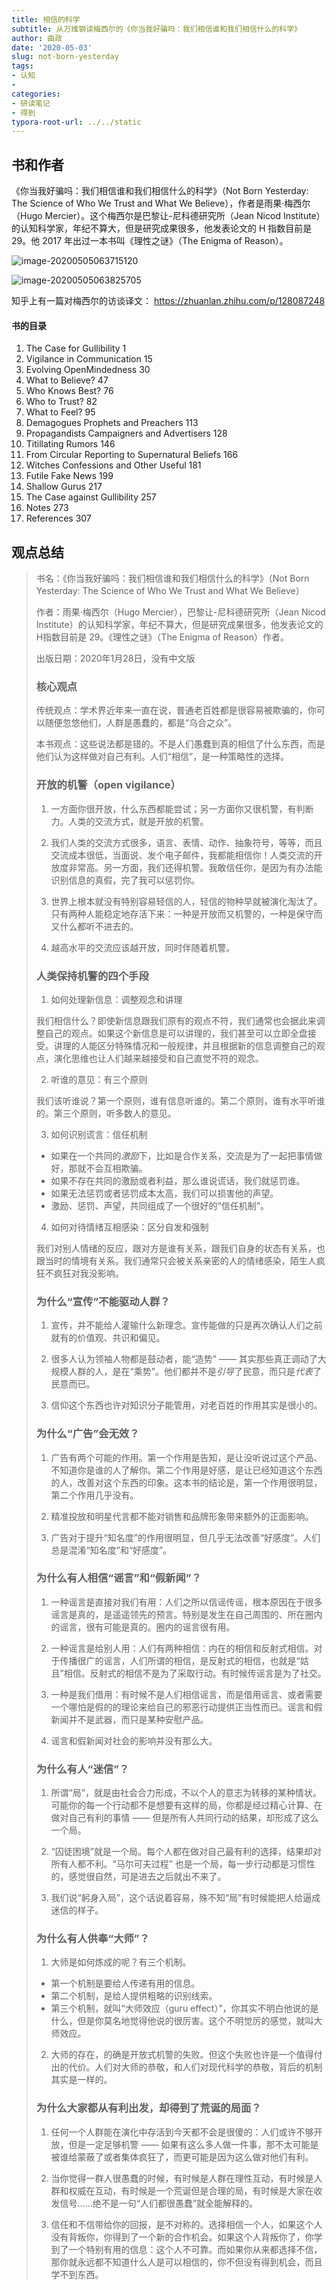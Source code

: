 ```yaml
---
title: 相信的科学
subtitle: 从万维钢读梅西尔的《你当我好骗吗：我们相信谁和我们相信什么的科学》
author: 曲政
date: '2020-05-03'
slug: not-born-yesterday
tags:
- 认知
- 
categories:
- 研读笔记
- 得到
typora-root-url: ../../static
---
```


## 书和作者

《你当我好骗吗：我们相信谁和我们相信什么的科学》（Not Born Yesterday: The Science of Who We Trust and What We Believe），作者是雨果·梅西尔（Hugo Mercier）。这个梅西尔是巴黎让-尼科德研究所（Jean Nicod Institute）的认知科学家，年纪不算大，但是研究成果很多，他发表论文的 H 指数目前是 29。他 2017 年出过一本书叫《理性之谜》（The Enigma of Reason）。

![image-20200505063715120](/images/2020-05-03-%E7%9B%B8%E4%BF%A1%E7%9A%84%E7%A7%91%E5%AD%A6//image-20200505063715120.png)

![image-20200505063825705](/images/2020-05-03-%E7%9B%B8%E4%BF%A1%E7%9A%84%E7%A7%91%E5%AD%A6//image-20200505063825705.png)

知乎上有一篇对梅西尔的访谈译文：
https://zhuanlan.zhihu.com/p/128087248

#### 书的目录

1.  The Case for Gullibility 1
2.  Vigilance in Communication 15
3.  Evolving OpenMindedness 30
4.  What to Believe? 47
5.  Who Knows Best? 76
6.  Who to Trust? 82
7.  What to Feel? 95
8.  Demagogues Prophets and Preachers 113
9.  Propagandists Campaigners and Advertisers 128
10.  Titillating Rumors 146
11.  From Circular Reporting to Supernatural Beliefs 166
12.  Witches Confessions and Other Useful 181
13.  Futile Fake News 199
14.  Shallow Gurus 217
15.  The Case against Gullibility 257
16.  Notes 273
17.  References 307

## 观点总结

>   书名：《你当我好骗吗：我们相信谁和我们相信什么的科学》（Not Born Yesterday: The Science of Who We Trust and What We Believe）
>
>   作者：雨果·梅西尔（Hugo Mercier），巴黎让-尼科德研究所（Jean Nicod Institute）的认知科学家，年纪不算大，但是研究成果很多，他发表论文的H指数目前是 29。《理性之谜》（The Enigma of Reason）作者。
>
>   出版日期：2020年1月28日，没有中文版
>
>   ### 核心观点
>
>   传统观点：学术界近年来一直在说，普通老百姓都是很容易被欺骗的，你可以随便忽悠他们，人群是愚蠢的，都是“乌合之众”。
>
>   本书观点：这些说法都是错的。不是人们愚蠢到真的相信了什么东西，而是他们认为这样做对自己有利。人们“相信”，是一种策略性的选择。
>
>   ### 开放的机警（open vigilance）
>
>   1. 一方面你很开放，什么东西都能尝试；另一方面你又很机警，有判断力。人类的交流方式，就是开放的机警。
>
>   2. 我们人类的交流方式很多，语言、表情、动作、抽象符号，等等，而且交流成本很低，当面说、发个电子邮件，我都能相信你！人类交流的开放度非常高。另一方面，我们还得机警。我敢信任你，是因为有办法能识别信息的真假，完了我可以惩罚你。
>
>   3. 世界上根本就没有特别容易轻信的人，轻信的物种早就被演化淘汰了。只有两种人能稳定地存活下来：一种是开放而又机警的，一种是保守而又什么都听不进去的。
>
>   4. 越高水平的交流应该越开放，同时伴随着机警。
>
>   ### 人类保持机警的四个手段
>
>   1. 如何处理新信息：调整观念和讲理
>
>   我们相信什么？即使新信息跟我们原有的观点不符，我们通常也会据此来调整自己的观点。如果这个新信息是可以讲理的，我们甚至可以立即全盘接受。讲理的人能区分特殊情况和一般规律，并且根据新的信息调整自己的观点，演化思维也让人们越来越接受和自己直觉不符的观念。
>
>   2. 听谁的意见：有三个原则
>
>   我们该听谁说？第一个原则，谁有信息听谁的。第二个原则，谁有水平听谁的。第三个原则，听多数人的意见。
>
>   3. 如何识别谎言：信任机制
>
>   - 如果在一个共同的*激励*下，比如是合作关系，交流是为了一起把事情做好，那就不会互相欺骗。
>   - 如果不存在共同的激励或者利益，那么谁说谎话，我们就惩罚谁。
>   - 如果无法惩罚或者惩罚成本太高，我们可以损害他的声望。
>   - 激励、惩罚、声望，共同组成了一个很好的“信任机制”。
>
>   4. 如何对待情绪互相感染：区分自发和强制
>
>   我们对别人情绪的反应，跟对方是谁有关系，跟我们自身的状态有关系，也跟当时的情境有关系。我们通常只会被关系亲密的人的情绪感染，陌生人疯狂不疯狂对我没影响。
>
>   ### 为什么“宣传”不能驱动人群？
>
>   1. 宣传，并不能给人灌输什么新理念。宣传能做的只是再次确认人们之前就有的价值观、共识和偏见。
>
>   2. 很多人认为领袖人物都是鼓动者，能“造势” —— 其实那些真正调动了大规模人群的人，是在“乘势”。他们都并不是*引导*了民意，而只是*代表*了民意而已。
>
>   3. 信仰这个东西也许对知识分子能管用，对老百姓的作用其实是很小的。
>
>   ### 为什么“广告”会无效？
>
>   1. 广告有两个可能的作用。第一个作用是告知，是让没听说过这个产品、不知道你是谁的人了解你。第二个作用是好感，是让已经知道这个东西的人，改善对这个东西的印象。这本书的结论是，第一个作用很明显，第二个作用几乎没有。
>
>   2. 精准投放和明星代言都不能对销售和品牌形象带来额外的正面影响。
>
>   3. 广告对于提升“知名度”的作用很明显，但几乎无法改善“好感度”。人们总是混淆“知名度”和“好感度”。
>
>   ### 为什么有人相信“谣言”和“假新闻”？
>
>   1. 一种谣言是直接对我们有用：人们之所以信谣传谣，根本原因在于很多谣言是真的，是遥遥领先的预言。特别是发生在自己周围的、所在圈内的谣言，很有可能是真的。圈内的谣言很有用。
>
>   2. 一种谣言是给别人用：人们有两种相信：内在的相信和反射式相信。对于传播很广的谣言，人们所谓的相信，是反射式的相信，也就是“姑且”相信。反射式的相信不是为了采取行动。有时候传谣言是为了社交。
>
>   3. 一种是我们借用：有时候不是人们相信谣言，而是借用谣言、或者需要一个哪怕是假的的理论来给自己的邪恶行动提供正当性而已。谣言和假新闻并不是武器，而只是某种安慰产品。
>
>   4. 谣言和假新闻对社会的影响并没有那么大。
>
>   ### 为什么有人“迷信”？
>
>   1. 所谓“局”，就是由社会合力形成，不以个人的意志为转移的某种情状。可能你的每一个行动都不是想要有这样的局，你都是经过精心计算、在做对自己有利的事情 —— 但是所有人共同行动的结果，却形成了这么一个局。
>
>   2. “囚徒困境”就是一个局。每个人都在做对自己最有利的选择，结果却对所有人都不利。“马尔可夫过程” 也是一个局，每一步行动都是习惯性的，感觉很自然，可是进去之后就出不来了。
>
>   3. 我们说“躬身入局”，这个话说着容易，殊不知“局”有时候能把人给逼成迷信的样子。
>
>   ### 为什么有人供奉“大师”？
>
>   1. 大师是如何炼成的呢？有三个机制。
>
>   - 第一个机制是要给人传递有用的信息。
>   - 第二个机制，是给人提供粗略的识别线索。
>   - 第三个机制，就叫“大师效应（guru effect）”，你其实不明白他说的是什么，但是你莫名地觉得他说的很厉害。这个不明觉厉的感觉，就叫大师效应。
>
>   2. 大师的存在，的确是开放式机警的失败。但这个失败也许是一个值得付出的代价。人们对大师的恭敬，和人们对现代科学的恭敬，背后的机制其实是一样的。
>
>   ### 为什么大家都从有利出发，却得到了荒诞的局面？
>
>   1. 任何一个人群能在演化中存活到今天都不会是很傻的：人们或许不够开放，但是一定足够机警 —— 如果有这么多人做一件事，那不太可能是被谁给蒙蔽了或者集体疯狂了，而更可能是因为这么做对他们有利。
>
>   2. 当你觉得一群人很愚蠢的时候，有时候是人群在理性互动，有时候是人群和权威在互动，有时候是一个荒诞但是合理的局，有时候是大家在收发信号……绝不是一句“人们都很愚蠢”就全能解释的。
>
>   3. 信任和不信带给你的回报，是不对称的。选择相信一个人，如果这个人没有背叛你，你得到了一个新的合作机会。如果这个人背叛你了，你学到了一个特别有用的信息：这个人不可靠。而如果你从来都选择不信，那你就永远都不知道什么人是可以相信的，你不但没有得到机会，而且学不到东西。
>

